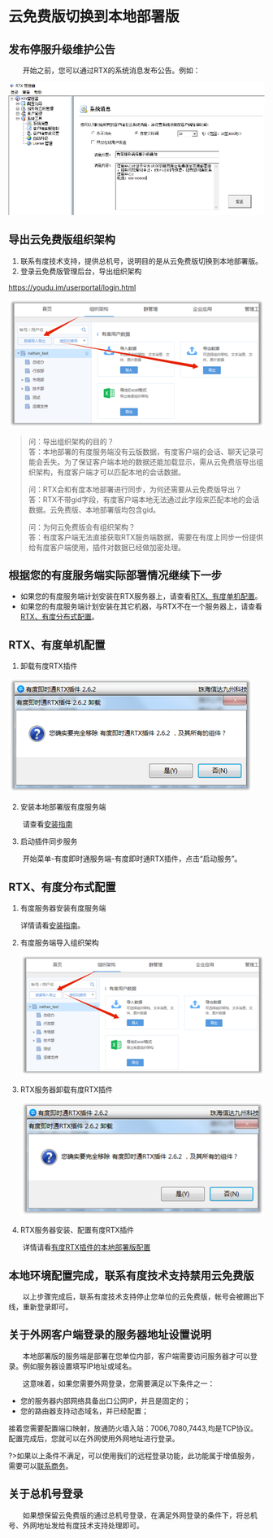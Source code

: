 # 云免费版切换到本地部署版

## 发布停服升级维护公告

　　开始之前，您可以通过RTX的系统消息发布公告。例如：

![image-20200324153919841](image-20200324153919841.png)

## 导出云免费版组织架构

1. 联系有度技术支持，提供总机号，说明目的是从云免费版切换到本地部署版。
2. 登录云免费版管理后台，导出组织架构

https://youdu.im/userportal/login.html

![image-20200324154657238](image-20200324154657238.png)

> 问：导出组织架构的目的？  
> 答：本地部署的有度服务端没有云版数据，有度客户端的会话、聊天记录可能会丢失。为了保证客户端本地的数据还能加载显示，需从云免费版导出组织架构，有度客户端才可以匹配本地的会话数据。
>
> 问：RTX会和有度本地部署进行同步，为何还需要从云免费版导出？  
> 答：RTX不带gid字段，有度客户端本地无法通过此字段来匹配本地的会话数据。云免费版、本地部署版均包含gid。
>
> 问：为何云免费版会有组织架构？  
> 答：有度客户端无法直接获取RTX服务端数据，需要在有度上同步一份提供给有度客户端使用，插件对数据已经做加密处理。



## 根据您的有度服务端实际部署情况继续下一步

- 如果您的有度服务端计划安装在RTX服务器上，请查看[RTX、有度单机配置](#RTX、有度单机配置)。
- 如果您的有度服务端计划安装在其它机器，与RTX不在一个服务器上，请查看[RTX、有度分布式配置](#RTX、有度分布式配置)。

## RTX、有度单机配置

1. 卸载有度RTX插件

![image-20200324154741933](image-20200324154741933.png)

2. 安装本地部署版有度服务端

　　请查看[安装指南](admin/server_install/server_install)

3. 启动插件同步服务

　　开始菜单-有度即时通服务端-有度即时通RTX插件，点击“启动服务”。

## RTX、有度分布式配置

1. 有度服务器安装有度服务端

     详情请看[安装指南](admin/server_install/server_install)。

2. 有度服务端导入组织架构

   ![image-20200324154708859](image-20200324154708859.png)

3. RTX服务器卸载有度RTX插件

   ![image-20200324154741933](image-20200324154741933.png)

4. RTX服务器安装、配置有度RTX插件

  　　详情请看[有度RTX插件的本地部署版配置](admin/rtx/rtx_agent/rtx_agent?id=本地部署版配置)

## 本地环境配置完成，联系有度技术支持禁用云免费版

　　以上步骤完成后，联系有度技术支持停止您单位的云免费版，帐号会被踢出下线，重新登录即可。

## 关于外网客户端登录的服务器地址设置说明

　　本地部署版的服务端是部署在您单位内部，客户端需要访问服务器才可以登录。例如服务器设置填写IP地址或域名。

　　这意味着，如果您需要外网登录，您需要满足以下条件之一：

- 您的服务器内部网络具备出口公网IP，并且是固定的；
- 您的路由器支持动态域名，并已经配置；

接着您需要配置端口映射，放通防火墙入站：7006,7080,7443,均是TCP协议。配置完成后，您就可以在外网使用外网地址进行登录。

?>如果以上条件不满足，可以使用我们的远程登录功能，此功能属于增值服务，需要可以[联系商务](https://youdu.im/contact.html)。

## 关于总机号登录

　　如果想保留云免费版的通过总机号登录，在满足外网登录的条件下，将总机号、外网地址发给有度技术支持处理即可。